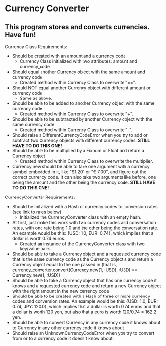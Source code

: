 # Currency Converter

## This program stores and converts currencies. Have fun!

Currency Class Requirements:

* Should be created with an amount and a currency code
  - Currency Class initialized with two attributes: amount and currency_code
* Should equal another Currency object with the same amount and currency code
  - Created method within Currency Class to overwrite "==".
* Should NOT equal another Currency object with different amount or currency code
  - Same as above.
* Should be able to be added to another Currency object with the same currency code
  - Created method within Currency Class to overwrite "+".
* Should be able to be subtracted by another Currency object with the same currency code
  - Created method within Currency Class to overwrite "-".
* Should raise a DifferentCurrencyCodeError when you try to add or subtract two Currency objects with different currency codes.
  **STILL HAVE TO DO THIS ONE!**
* Should be able to be multiplied by a Fixnum or Float and return a Currency object
  - Created method within Currency Class to overwrite the multiplier.
* Currency.new should be able to take one argument with a currency symbol embedded in it, like "$1.20" or "€ 7.00", and figure out the correct currency code. It can also take two arguments like before, one being the amount and the other being the currency code.
  **STILL HAVE TO DO THIS ONE!**

CurrencyConverter Requirements:

* Should be initialized with a Hash of currency codes to conversion rates (see link to rates below)
  - Initialized the CurrencyConverter class with an empty hash.
* At first, just make this work with two currency codes and conversation rates, with one rate being 1.0 and the other being the conversation rate. An example would be this: {USD: 1.0, EUR: 0.74}, which implies that a dollar is worth 0.74 euros.
  - Created an instance of the CurrencyConverter class with two key/value pairs. 
* Should be able to take a Currency object and a requested currency code that is the same currency code as the Currency object's and return a Currency object equal to the one passed in (that is, currency_converter.convert(Currency.new(1, :USD), :USD) == Currency.new(1, :USD))
* Should be able to take a Currency object that has one currency code it knows and a requested currency code and return a new Currency object with the right amount in the new currency code
* Should be able to be created with a Hash of three or more currency codes and conversion rates. An example would be this: {USD: 1.0, EUR: 0.74, JPY: 120.0}, which implies that a dollar is worth 0.74 euros and that a dollar is worth 120 yen, but also that a euro is worth 120/0.74 = 162.2 yen.
* Should be able to convert Currency in any currency code it knows about to Currency in any other currency code it knows about.
* Should raise an UnknownCurrencyCodeError when you try to convert from or to a currency code it doesn't know about.
